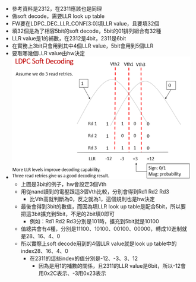 - 參考資料是2312，在2311應該也是同理
- 做soft decode，需要LLR look up table
- FW要在LDPC_DEC_LLR_CONF[3:0]填LLR value，且要填32個
- 填32個是為了相容5bit的soft decode，5bit的01排列組合有32種
- LLR value是1的補數，在2312是4bit，2311是6bit
- 在實務上3bit只會用到其中4個LLR value，5bit會用到5個LLR
- 要取哪幾個LLR value由hw決定
- ![image.png](../assets/image_1695206553688_0.png)
	- 上圖是3bit的例子，hw會設定3個Vth
	- 用從nand讀到的電壓跟這3個Vth比較，分別會得到Rd1 Rd2 Rd3
		- 比Vth高就判斷為0，反之就為1，這個規則也是hw決定
	- 最後會得到3bit的數值，而因為填LLR look up table是配合5bit，所以要把這3bit擴充到5bit，不足的2bit填0即可
		- 例如：Rd1 Rd2 Rd3分別是101時，擴充到5bit就是10100
	- 值總共會有4種，分別是11100、10100、00100、00000，轉成10進制就是28、16、4、0
	- 所以實際上soft decode用到的4個LLR value就是look up table中的index28、16、4、0
		- 在2311的這些index的值分別是-12、-3、3、12
			- 因為是用1的補數的關係，且2311的LLR value是6bit，所以-12會用0x2C表示、-3用0x23表示